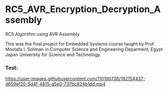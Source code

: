 # RC5_AVR_Encryption_Decryption_Assembly
RC5 Algorithm using AVR Assembly

This was the final project for Embedded Systems course taught by Prof. Mostafa I. Soliman in Computer Science and Engineering Deparment, Egypt Japan University for Science and Technology.

### Test: 

https://user-images.githubusercontent.com/110190736/192154437-d659ef20-5d4f-4815-a5e0-737bc824b1dd.mp4

